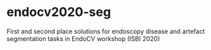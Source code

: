 # endocv2020-seg
First and second place solutions for endoscopy disease and artefact segmentation tasks in EndoCV workshop (ISBI 2020)

